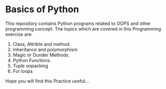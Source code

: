 # Basics of Python
This repository contains Python programs related to OOPS and other programming concept.
The topics which are covered in this Programming exercise are:
   1. Class, Attribte and method.
   2. Inheritance and polymorphism
   3. Magic or Dunder Methods.
   4. Python Functions.
   5. Tuple unpacking
   6. For loops
   
 Hope you will find this Practice useful...

